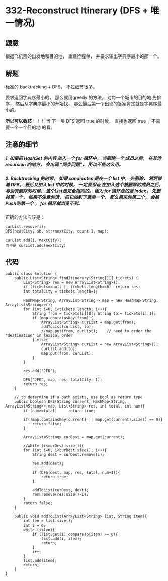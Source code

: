 # 332-Reconstruct Itinerary (DFS + 唯一情况)

## 题意
根据飞机票的出发地和目的地， 重建行程单， 并要求输出字典序最小的那一个。

## 解题

标准的 backtracking + DFS， 不过细节很多。

要求返回字典序最小的， 那么就用greedy 的方法， 对每一个城市的目的地 先排序， 然后从字典序最小的开始找， 那么最后第一个出现的答案肯定就是字典序最小的。

**所以可以截枝**！！！ 当 下一层 DFS 返回 true 的时候， 直接也返回 true， 不需要一个一个目的地 的看。

## 注意的细节

##### 1. 如果把 HashSet 的内容 放入一个 for 循环中， 当删除一个 成员之后， 在其他 recursion 的地方， 会出现 “同步问题”， 所以不能这么用。

##### 2.  Backtracking 的时候， 如果 candidates 是在一个 list 中， 先删除， 然后接着 DFS， 最后又加入 list 中的时候， 一定要保证 在加入这个被删除的成员之后， 与没有删除的时候， 这个List是完全相同的。 因为 for 循环走的是 index， 先删掉第一个， 如果不注意的话， 把它加到了最后一个， 那么原来的第二个， 会被Push到第一个 ， for 循环就浏览不到。

正确的方法应该是：

```
curList.remove(i);
DFS(nextCity, sb, str+nextCity, count-1, map);
            
curList.add(i, nextCity);
而不是 curList.add(nextCity)
```


## 代码
```
public class Solution {
    public List<String> findItinerary(String[][] tickets) {
        List<String> res = new ArrayList<String>();
        if (tickets==null || tickets.length==0)  return res;
        int totalCity = tickets.length+1;
        
        HashMap<String, ArrayList<String>> map = new HashMap<String, ArrayList<String>>();
        for (int i=0; i<tickets.length; i++){
            String from = tickets[i][0]; String to = tickets[i][1];
            if (map.containsKey(from)){
                ArrayList<String> curList = map.get(from);
                addToList(curList, to);
                //map.put(from, curList);    // need to order the "destination" in lexical order
            } else{
                ArrayList<String> curList = new ArrayList<String>();
                curList.add(to);
                map.put(from, curList);
            }
        }
        
        res.add("JFK");
        
        DFS("JFK", map, res, totalCity, 1);
        return res;
    }
    
    // to determine if a path exists, use Bool as return type
    public boolean DFS(String current, HashMap<String, ArrayList<String>> map, List<String> res, int total, int num){
        if (num>=total)     return true;
        
        if(!map.containsKey(current) || map.get(current).size() == 0){
            return false;
        }
        
        ArrayList<String> curDest = map.get(current);
        
        //while (i<curDest.size()){
        for (int i=0; i<curDest.size(); i++){
            String dest = curDest.remove(i);
            
            res.add(dest);
            
            if (DFS(dest, map, res, total, num+1)){
                return true;
            }
            
            addToList(curDest, dest);
            res.remove(res.size()-1);
        }
        return false;
    }
    
    public void addToList(ArrayList<String> list, String item){
        int len = list.size();
        int i = 0;
        while (i<len){
            if (list.get(i).compareTo(item) >= 0){
                list.add(i, item);
                return;
            }
            i++;
        }
        list.add(item);
        return;
    }
}
```

